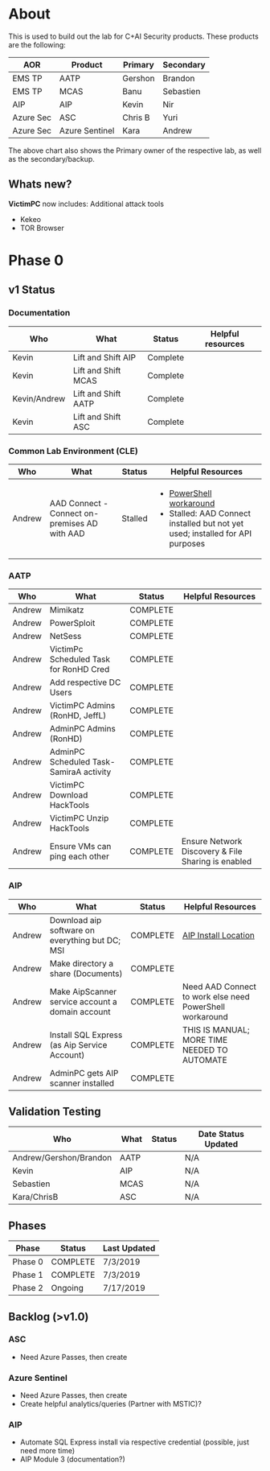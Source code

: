 # About
This is used to build out the lab for C+AI Security products.  These products are the following:

|AOR|Product|Primary|Secondary|
|---|-------|-------|---------|
|EMS TP|AATP|Gershon|Brandon|
|EMS TP|MCAS|Banu|Sebastien|
|AIP| AIP| Kevin| Nir |
|Azure Sec| ASC | Chris B| Yuri|
|Azure Sec | Azure Sentinel|Kara|Andrew|

The above chart also shows the Primary owner of the respective lab, as well as the secondary/backup.

## Whats new?
**VictimPC** now includes:
Additional attack tools
* Kekeo
* TOR Browser

# Phase 0

## v1 Status

### Documentation
| Who | What | Status | Helpful resources|
|-----|------|--------|------------------|
|Kevin|Lift and Shift AIP| Complete|  |
|Kevin|Lift and Shift MCAS| Complete| |
|Kevin/Andrew|Lift and Shift AATP| Complete| |
|Kevin|Lift and Shift ASC| Complete|  |

### Common Lab Environment (CLE)

| Who | What | Status | Helpful Resources|
|-----|------|--------|------------------|
|Andrew| AAD Connect - Connect on-premises AD with AAD | Stalled | <ul><li>[PowerShell workaround](https://mikecrowley.us/2015/10/11/azure-ad-connect-powershell-cmdlets/)<li>Stalled: AAD Connect installed but not yet used; installed for API purposes |

### AATP
| Who | What | Status | Helpful Resources |
|-----|------|--------|-------------------|
|Andrew|Mimikatz|COMPLETE|                |
|Andrew|PowerSploit|COMPLETE|             |
|Andrew|NetSess|COMPLETE|                 |
|Andrew|VictimPc Scheduled Task for RonHD Cred|COMPLETE| |
|Andrew|Add respective DC Users|COMPLETE| |
|Andrew|VictimPC Admins (RonHD, JeffL) | COMPLETE |
|Andrew|AdminPC Admins (RonHD)|COMPLETE|  |
|Andrew|AdminPC Scheduled Task-SamiraA activity| COMPLETE| |
|Andrew|VictimPC Download HackTools|COMPLETE| |
|Andrew|VictimPC Unzip HackTools|COMPLETE| |
|Andrew|Ensure VMs can ping each other| COMPLETE| Ensure Network Discovery & File Sharing is enabled |

### AIP

| Who | What | Status | Helpful Resources|
|-----|------|--------|------------------|
|Andrew| Download aip software on everything but DC; MSI| COMPLETE | [AIP Install Location](https://download.microsoft.com/download/4/9/1/491251F7-46BA-46EC-B2B5-099155DD3C27/AzInfoProtection_MSI_for_central_deployment.msi)|
|Andrew| Make directory a share (Documents) | COMPLETE | |
|Andrew| Make AipScanner service account a domain account | COMPLETE | Need AAD Connect to work else need PowerShell workaround |
|Andrew| Install SQL Express (as Aip Service Account) | COMPLETE | THIS IS MANUAL; MORE TIME NEEDED TO AUTOMATE |
|Andrew|AdminPC gets AIP scanner installed|COMPLETE| |

## Validation Testing
|Who|What|Status|Date Status Updated
|---|----|------|-------------------|
|Andrew/Gershon/Brandon|AATP|  |N/A|
|Kevin|AIP| |N/A|
|Sebastien|MCAS| |N/A|
|Kara/ChrisB|ASC| |N/A|

## Phases
|Phase|Status|Last Updated|
|-----|------|------------|
|Phase 0|COMPLETE| 7/3/2019 |
|Phase 1|COMPLETE| 7/3/2019 |
|Phase 2|Ongoing| 7/17/2019 |

## Backlog (>v1.0)

### ASC
* Need Azure Passes, then create

### Azure Sentinel
* Need Azure Passes, then create
* Create helpful analytics/queries (Partner with MSTIC)?

### AIP
* Automate SQL Express install via respective credential (possible, just need more time)
* AIP Module 3 (documentation?)
